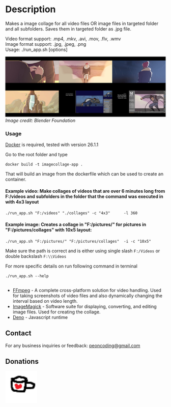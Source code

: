 # Description
Makes a image collage for all video files OR image files in targeted folder and all subfolders. Saves them in targeted folder as .jpg file.

Video format support: .mp4, .mkv, .avi, .mov, .flv, .wmv <br>
Image format support: .jpg, .jpeg, .png <br>
Usage: ./run_app.sh [options] <br>

![Hero Collage](images/hero-collage.jpg)
*Image credit: Blender Foundation*

### Usage

[Docker](https://www.docker.com/) is required, tested with version 26.1.1 <br>

Go to the root folder and type 

```
docker build -t imagecollage-app .
```
That will build an image from the dockerfile which can be used to create an container. <br>
#### Example video: Make collages of videos that are over 6 minutes long from F:/videos and subfolders in the folder that the command was executed in with 4x3 layout
```
./run_app.sh "F:/videos" "./collages" -c "4x3"      -l 360
```

#### Example image: Creates a collage in "F:/pictures/" for pictures in "F:/pictures/collages" with 10x5 layout:
```
./run_app.sh "F:/pictures/" "F:/pictures/collages"  -i -c "10x5"
```
Make sure the path is correct and is either using single slash `F:/Videos` or double backslash `F:\\Videos`

For more specific details on run following command in terminal
```
./run_app.sh --help
```
## 
- [FFmpeg](https://ffmpeg.org/) - A complete cross-platform solution for video handling. Used for taking screenshots of video files and also dynamically changing the interval based on video length.
- [ImageMagick](https://imagemagick.org/) - Software suite for displaying, converting, and editing image files. Used for creating the collage.
- [Deno](https://docs.deno.com/runtime/getting_started/installation/) - Javascript runtime

## Contact
For any business inquiries or feedback: <peoncoding@gmail.com> <br>

## Donations
<a href="https://ko-fi.com/codingpeon" target="_blank">
  <img src="images/kofi.png" alt="Kofi" style="width:100px;">
</a>